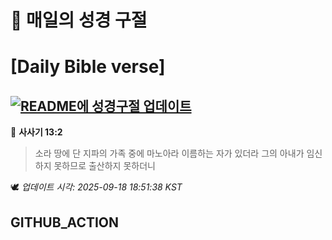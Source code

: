 # 🙏 매일의 성경 구절
# [Daily Bible verse]
## [![README에 성경구절 업데이트](https://github.com/DONGSUKA/first_test/actions/workflows/update-readme-bible.yml/badge.svg)](https://github.com/DONGSUKA/first_test/actions/workflows/update-readme-bible.yml)
<!-- START_BIBLE_VERSE -->
📖 **사사기 13:2**
> 소라 땅에 단 지파의 가족 중에 마노아라 이름하는 자가 있더라 그의 아내가 임신하지 못하므로 출산하지 못하더니

🕊️ _업데이트 시각: 2025-09-18 18:51:38 KST_
  <!-- END_BIBLE_VERSE -->
## GITHUB_ACTION
